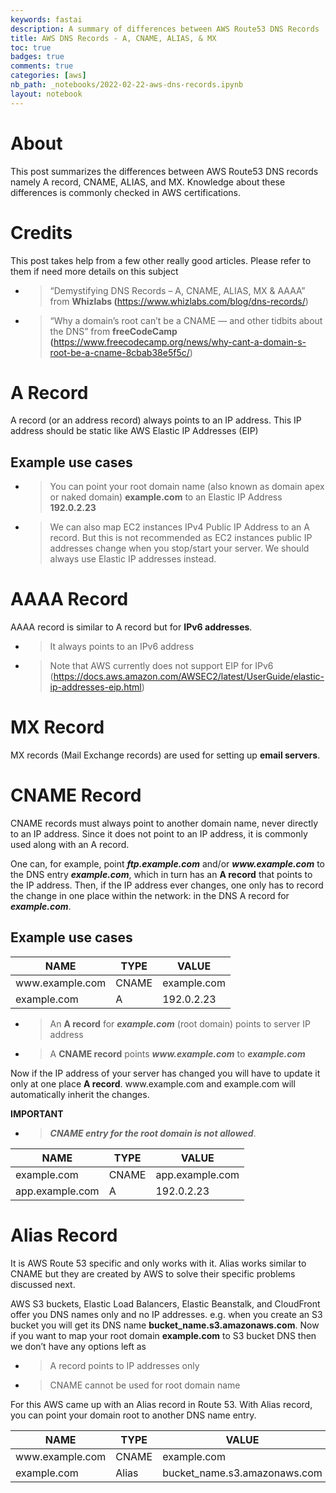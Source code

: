 ```yaml
---
keywords: fastai
description: A summary of differences between AWS Route53 DNS Records
title: AWS DNS Records - A, CNAME, ALIAS, & MX
toc: true 
badges: true
comments: true
categories: [aws]
nb_path: _notebooks/2022-02-22-aws-dns-records.ipynb
layout: notebook
---
```


<!--
#################################################
### THIS FILE WAS AUTOGENERATED! DO NOT EDIT! ###
#################################################
# file to edit: _notebooks/2022-02-22-aws-dns-records.ipynb
-->

<div class="container" id="notebook-container">
        
<div class="cell border-box-sizing text_cell rendered"><div class="inner_cell">
<div class="text_cell_render border-box-sizing rendered_html">
<h1 id="About">About<a class="anchor-link" href="#About"> </a></h1><p>This post summarizes the differences between AWS Route53 DNS records namely A record, CNAME, ALIAS, and MX. Knowledge about these differences is commonly checked in AWS certifications.</p>

</div>
</div>
</div>
<div class="cell border-box-sizing text_cell rendered"><div class="inner_cell">
<div class="text_cell_render border-box-sizing rendered_html">
<h1 id="Credits">Credits<a class="anchor-link" href="#Credits"> </a></h1><p>This post takes help from a few other really good articles. Please refer to them if need more details on this subject</p>
<ul>
<li><blockquote><p>“Demystifying DNS Records – A, CNAME, ALIAS, MX &amp; AAAA” from <strong>Whizlabs (</strong><a href="https://www.whizlabs.com/blog/dns-records/"><span class="underline">https://www.whizlabs.com/blog/dns-records/</span></a>)</p>
</blockquote>
</li>
<li><blockquote><p>“Why a domain’s root can’t be a CNAME — and other tidbits about the DNS” from <strong>freeCodeCamp (</strong><a href="https://www.freecodecamp.org/news/why-cant-a-domain-s-root-be-a-cname-8cbab38e5f5c/"><span class="underline">https://www.freecodecamp.org/news/why-cant-a-domain-s-root-be-a-cname-8cbab38e5f5c/</span></a>)</p>
</blockquote>
</li>
</ul>

</div>
</div>
</div>
<div class="cell border-box-sizing text_cell rendered"><div class="inner_cell">
<div class="text_cell_render border-box-sizing rendered_html">
<h1 id="A-Record">A Record<a class="anchor-link" href="#A-Record"> </a></h1><p>A record (or an address record) always points to an IP address. This IP address should be static like AWS Elastic IP Addresses (EIP)</p>
<h2 id="Example-use-cases">Example use cases<a class="anchor-link" href="#Example-use-cases"> </a></h2><ul>
<li><blockquote><p>You can point your root domain name (also known as domain apex or naked domain) <strong>example.com</strong> to an Elastic IP Address <strong>192.0.2.23</strong></p>
</blockquote>
</li>
<li><blockquote><p>We can also map EC2 instances IPv4 Public IP Address to an A record. But this is not recommended as EC2 instances public IP addresses change when you stop/start your server. We should always use Elastic IP addresses instead.</p>
</blockquote>
</li>
</ul>

</div>
</div>
</div>
<div class="cell border-box-sizing text_cell rendered"><div class="inner_cell">
<div class="text_cell_render border-box-sizing rendered_html">
<h1 id="AAAA-Record">AAAA Record<a class="anchor-link" href="#AAAA-Record"> </a></h1><p>AAAA record is similar to A record but for <strong>IPv6 addresses</strong>.</p>
<ul>
<li><blockquote><p>It always points to an IPv6 address</p>
</blockquote>
</li>
<li><blockquote><p>Note that AWS currently does not support EIP for IPv6 (<a href="https://docs.aws.amazon.com/AWSEC2/latest/UserGuide/elastic-ip-addresses-eip.html"><span class="underline">https://docs.aws.amazon.com/AWSEC2/latest/UserGuide/elastic-ip-addresses-eip.html</span></a>)</p>
</blockquote>
</li>
</ul>

</div>
</div>
</div>
<div class="cell border-box-sizing text_cell rendered"><div class="inner_cell">
<div class="text_cell_render border-box-sizing rendered_html">
<h1 id="MX-Record">MX Record<a class="anchor-link" href="#MX-Record"> </a></h1><p>MX records (Mail Exchange records) are used for setting up <strong>email servers</strong>.</p>

</div>
</div>
</div>
<div class="cell border-box-sizing text_cell rendered"><div class="inner_cell">
<div class="text_cell_render border-box-sizing rendered_html">
<h1 id="CNAME-Record">CNAME Record<a class="anchor-link" href="#CNAME-Record"> </a></h1><p>CNAME records must always point to another domain name, never directly to an IP address. Since it does not point to an IP address, it is commonly used along with an A record.</p>
<p>One can, for example, point <strong><em>ftp.example.com</em></strong> and/or <strong><em>www.example.com</em></strong> to the DNS entry <strong><em>example.com</em></strong>, which in turn has an <strong>A record</strong> that points to the IP address. Then, if the IP address ever changes, one only has to record the change in one place within the network: in the DNS A record for <strong><em>example.com</em></strong>.</p>
<h2 id="Example-use-cases">Example use cases<a class="anchor-link" href="#Example-use-cases"> </a></h2><table>
<thead><tr>
<th>NAME</th>
<th>TYPE</th>
<th>VALUE</th>
</tr>
</thead>
<tbody>
<tr>
<td>www.example.com</td>
<td>CNAME</td>
<td>example.com</td>
</tr>
<tr>
<td>example.com</td>
<td>A</td>
<td>192.0.2.23</td>
</tr>
</tbody>
</table>
<ul>
<li><blockquote><p>An <strong>A record</strong> for <strong><em>example.com</em></strong> (root domain) points to server IP address</p>
</blockquote>
</li>
<li><blockquote><p>A <strong>CNAME record</strong> points <strong><em>www.example.com</em></strong> to <strong><em>example.com</em></strong></p>
</blockquote>
</li>
</ul>
<p>Now if the IP address of your server has changed you will have to update it only at one place <strong>A record</strong>. www.example.com and example.com will automatically inherit the changes.</p>
<p><strong>IMPORTANT</strong></p>
<ul>
<li><blockquote><p><strong><em>CNAME entry for the root domain is not allowed</em></strong>.</p>
</blockquote>
</li>
</ul>
<table>
<thead><tr>
<th>NAME</th>
<th>TYPE</th>
<th>VALUE</th>
</tr>
</thead>
<tbody>
<tr>
<td>example.com</td>
<td>CNAME</td>
<td>app.example.com</td>
</tr>
<tr>
<td>app.example.com</td>
<td>A</td>
<td>192.0.2.23</td>
</tr>
</tbody>
</table>

</div>
</div>
</div>
<div class="cell border-box-sizing text_cell rendered"><div class="inner_cell">
<div class="text_cell_render border-box-sizing rendered_html">
<h1 id="Alias-Record">Alias Record<a class="anchor-link" href="#Alias-Record"> </a></h1><p>It is AWS Route 53 specific and only works with it. Alias works similar to CNAME but they are created by AWS to solve their specific problems discussed next.</p>
<p>AWS S3 buckets, Elastic Load Balancers, Elastic Beanstalk, and CloudFront offer you DNS names only and no IP addresses. e.g. when you create an S3 bucket you will get its DNS name <strong>bucket_name.s3.amazonaws.com</strong>. Now if you want to map your root domain <strong>example.com</strong> to S3 bucket DNS then we don’t have any options left as</p>
<ul>
<li><blockquote><p>A record points to IP addresses only</p>
</blockquote>
</li>
<li><blockquote><p>CNAME cannot be used for root domain name</p>
</blockquote>
</li>
</ul>
<p>For this AWS came up with an Alias record in Route 53. With Alias record, you can point your domain root to another DNS name entry.</p>
<table>
<thead><tr>
<th>NAME</th>
<th>TYPE</th>
<th>VALUE</th>
</tr>
</thead>
<tbody>
<tr>
<td>www.example.com</td>
<td>CNAME</td>
<td>example.com</td>
</tr>
<tr>
<td>example.com</td>
<td>Alias</td>
<td>bucket_name.s3.amazonaws.com</td>
</tr>
</tbody>
</table>

</div>
</div>
</div>
</div>
 

